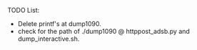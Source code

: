 TODO List:

- Delete printf's at dump1090.
- check for the path of ./dump1090 @ httppost_adsb.py and dump_interactive.sh.

